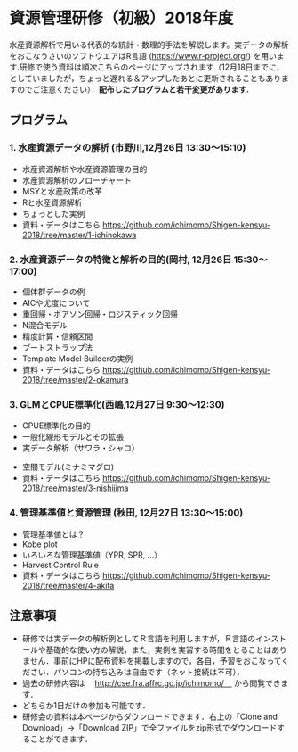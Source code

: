 # 資源管理研修（初級）2018年度
水産資源解析で用いる代表的な統計・数理的手法を解説します。実データの解析をおこなうさいのソフトウエアはR言語 (https://www.r-project.org/) を用います.研修で使う資料は順次こちらのページにアップされます（12月18日までに，としていましたが，ちょっと遅れる＆アップしたあとに更新されることもありますのでご注意ください）．**配布したプログラムと若干変更があります.**

## プログラム
### 1. 水産資源データの解析 (市野川,12月26日 13:30～15:10)
- 水産資源解析や水産資源管理の目的
- 水産資源解析のフローチャート <!-- どのような解析があってどこを今回の研修でカバーするか --> 
- MSYと水産政策の改革 <!-- 再生産関係の紹介・折れ点がMSYではない -->
- Rと水産資源解析
- ちょっとした実例 <!-- サワラの実例データ -->
- 資料・データはこちら https://github.com/ichimomo/Shigen-kensyu-2018/tree/master/1-ichinokawa

### 2. 水産資源データの特徴と解析の目的(岡村, 12月26日 15:30～17:00)
- 個体群データの例
- AICや尤度について
- 重回帰・ポアソン回帰・ロジスティック回帰
- N混合モデル
- 精度計算・信頼区間
- ブートストラップ法
- Template Model Builderの実例
- 資料・データはこちら https://github.com/ichimomo/Shigen-kensyu-2018/tree/master/2-okamura

### 3. GLMとCPUE標準化(西嶋,12月27日 9:30～12:30)
- CPUE標準化の目的
- 一般化線形モデルとその拡張
- 実データ解析（サワラ・シャコ）
<!-- シャコでいろいろ解析例 --> 
- 空間モデル(ミナミマグロ)
- 資料・データはこちら https://github.com/ichimomo/Shigen-kensyu-2018/tree/master/3-nishijima

### 4. 管理基準値と資源管理 (秋田, 12月27日 13:30～15:00)
- 管理基準値とは？
- Kobe plot
- いろいろな管理基準値（YPR, SPR, ...）
- Harvest Control Rule
- 資料・データはこちら https://github.com/ichimomo/Shigen-kensyu-2018/tree/master/4-akita

##  注意事項
- 研修では実データの解析例としてＲ言語を利用しますが，Ｒ言語のインストールや基礎的な使い方の解説，また，実例を実習する時間をとることはありません．事前にHPに配布資料を掲載しますので，各自，予習をおこなってください．パソコンの持ち込みは自由です（ネット接続は不可）．
- 過去の研修内容は　
  http://cse.fra.affrc.go.jp/ichimomo/　
から閲覧できます．
- どちらか1日だけの参加も可能です．
- 研修会の資料は本ページからダウンロードできます．右上の「Clone and Download」→「Download ZIP」で全ファイルをzip形式でダウンロードすることができます．


